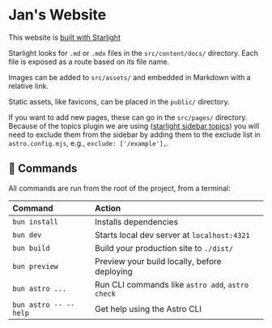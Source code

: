 # Jan's Website

This website is [built with Starlight](https://starlight.astro.build)


Starlight looks for `.md` or `.mdx` files in the `src/content/docs/` directory. Each file is exposed
as a route based on its file name.

Images can be added to `src/assets/` and embedded in Markdown with a relative link.

Static assets, like favicons, can be placed in the `public/` directory.

If you want to add new pages, these can go in the `src/pages/` directory. Because of the topics plugin
we are using ([starlight sidebar topics](https://starlight-sidebar-topics.netlify.app/docs/guides/excluded-pages/))
you will need to exclude them from the sidebar by adding them to the exclude list in `astro.config.mjs`, e.g., `exclude: ['/example'],`.

## 🧞 Commands

All commands are run from the root of the project, from a terminal:

| Command                   | Action                                           |
| :------------------------ | :----------------------------------------------- |
| `bun install`             | Installs dependencies                            |
| `bun dev`             | Starts local dev server at `localhost:4321`      |
| `bun build`           | Build your production site to `./dist/`          |
| `bun preview`         | Preview your build locally, before deploying     |
| `bun astro ...`       | Run CLI commands like `astro add`, `astro check` |
| `bun astro -- --help` | Get help using the Astro CLI                     |
